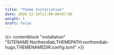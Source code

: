 ```yaml
---
title: "Theme Installation"
date: 2020-12-26T11:00:00+07:00
weight: 1
draft: false
---
```


{{< contentblock "installation" "SITENAME:Northendlab,THEMEPATH:northendlab-hugo,THEMENAMEDIR:config.toml" >}}


